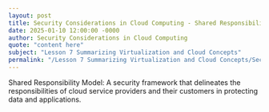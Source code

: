 ```yaml
---
layout: post
title: Security Considerations in Cloud Computing - Shared Responsibility Model
date: 2025-01-10 12:00:00 -0000
author: Security Considerations in Cloud Computing
quote: "content here"
subject: "Lesson 7 Summarizing Virtualization and Cloud Concepts"
permalink: "/Lesson 7 Summarizing Virtualization and Cloud Concepts/Security Considerations in Cloud Computing/Security Considerations in Cloud Computing - Shared Responsibility Model"
---
```


Shared Responsibility Model: A security framework that delineates the responsibilities of cloud service providers and their customers in protecting data and applications.
